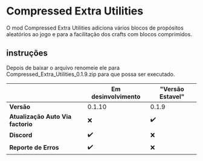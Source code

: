 # Compressed Extra Utilities

O mod Compressed Extra Utilities adiciona vários blocos de propósitos aleatórios ao jogo e para a facilitação dos crafts com blocos comprimidos.

## instruções

Depois de baixar o arquivo renomeie ele para
Compressed_Extra_Utilities_0.1.9.zip
para que possa ser executado.

|                                  | Em desinvolvimento   | "Versão Estavel"  |
|----------------------------------|----------------------|-------------------|
|                        **Versão**|               0.1.10  |              0.1.9|
| **Atualização Auto Via factorio**|                  :x: |:heavy_check_mark: |
|                       **Discord**|   :heavy_check_mark: |               :x: |
|              **Reporte de Erros**|   :heavy_check_mark: |               :x: |

